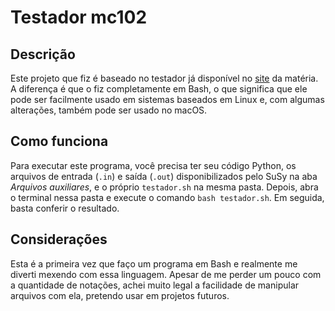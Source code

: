 # Testador mc102
## Descrição
Este projeto que fiz é baseado no testador já disponível no [site](https://ic.unicamp.br/~mc102/) da matéria. A diferença é que o fiz completamente em Bash, o que significa que ele pode ser facilmente usado em sistemas baseados em Linux e, com algumas alterações, também pode ser usado no macOS.

## Como funciona
Para executar este programa, você precisa ter seu código Python, os arquivos de entrada (`.in`) e saída (`.out`) disponibilizados pelo SuSy na aba *Arquivos auxiliares*, e o próprio `testador.sh` na mesma pasta. Depois, abra o terminal nessa pasta e execute o comando `bash testador.sh`. Em seguida, basta conferir o resultado.

## Considerações
Esta é a primeira vez que faço um programa em Bash e realmente me diverti mexendo com essa linguagem. Apesar de me perder um pouco com a quantidade de notações, achei muito legal a facilidade de manipular arquivos com ela, pretendo usar em projetos futuros.
